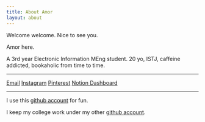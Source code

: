 ```yaml
---
title: About Amor
layout: about
---
```


Welcome welcome. Nice to see you. 

Amor here. 

A 3rd year Electronic Information MEng student. 20 yo, ISTJ, caffeine addicted, bookaholic from time to time. 

---

<i class="far fa-envelope"></i> [Email](mailto:amor_7303@163.com) 
<i class="fab fa-instagram"></i> [Instagram](https://instagram.com/amor.zh39/)
<i class="fa-brands fa-pinterest-p"></i> [Pinterest](https://www.pinterest.co.uk/this_is_amor/)
<i class="fa-solid fa-n"></i> [Notion Dashboard](https://amor-zhao.notion.site/Amor-s-Dashboard-33d838340d45480980835d213c19ea5a)

---

I use this <i class="fab fa-github"></i> [github account](https://github.com/thisisamor) for fun. 

I keep my college work under my other <i class="fab fa-github"></i> [github account](https://github.com/AmorZhao). 

